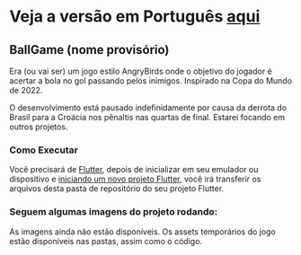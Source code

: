 # Veja a versão em Português <a href="README.md">aqui</a>

## BallGame (nome provisório)

Era (ou vai ser) um jogo estilo AngryBirds onde o objetivo do jogador é acertar a bola no gol passando pelos inimigos. Inspirado na Copa do Mundo de 2022.

O desenvolvimento está pausado indefinidamente por causa da derrota do Brasil para a Croácia nos pênaltis nas quartas de final. Estarei focando em outros projetos.

### Como Executar

Você precisará de <a href="https://docs.flutter.dev/get-started/install">Flutter</a>, depois de inicializar em seu emulador ou dispositivo e <a href="https://docs .flutter.dev/get-started/codelab">iniciando um novo projeto Flutter</a>, você irá transferir os arquivos desta pasta de repositório do seu projeto Flutter.

### Seguem algumas imagens do projeto rodando:

As imagens ainda não estão disponíveis. Os assets temporários do jogo estão disponíveis nas pastas, assim como o código.
